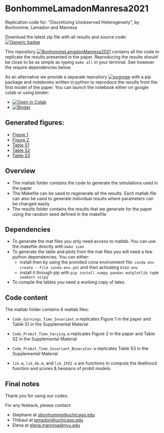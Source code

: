 # BonhommeLamadonManresa2021
Replication code for: "Discretizing Unobserved Heterogeneity", by Bonhomme, Lamadon and Manresa

Download the latest zip file with all results and source code: [![Generic badge](https://img.shields.io/badge/Download-zip-green.svg)](https://github.com/tlamadon/BonhommeLamadonManresa2021/raw/main/BonhommeLamadonManresa2021.zip)

This repository [![BonhommeLamadonManresa2021](https://badgen.net/badge//gh/BonhommeLamadonManresa2021?icon=github)](https://github.com/tlamadon/BonhommeLamadonManresa2021)  contains all the code to replicate the results presented in the paper. Reproducing the results should be close to be as simple as typing `make all` in your terminal. See however the require dependencies below.

As an alternative we provide a separate repository [![pygrpge](https://badgen.net/badge//gh/pygrpfe?icon=github)](https://github.com/tlamadon/pygrpfe) with a pip package and notebooks written in python to reproduce the results from the first model of the paper. You can launch the notebook either on google colab or using binder:


 - [![Open In Colab](https://colab.research.google.com/assets/colab-badge.svg)](https://colab.research.google.com/drive/1LJAdsWNX279G4T1aYI9fP5Qz2xiRJiff?usp=sharing)
 - [![Binder](https://binder.pangeo.io/badge_logo.svg)](https://mybinder.org/v2/gh/tlamadon/pygrpfe/HEAD?filepath=docs-src%2Fnotebooks%2Fnb-gfe-example1.ipynb)

## Generated figures:

 - [Figure 1](https://github.com/tlamadon/BonhommeLamadonManresa2021/blob/main/results/fig-tiselection-bias.pdf)
 - [Figure 2](https://github.com/tlamadon/BonhommeLamadonManresa2021/blob/main/results/fig-tvprobit-bias.pdf)
 - [Table S1](https://github.com/tlamadon/BonhommeLamadonManresa2021/blob/main/results/tab-tiselection-param-n1000-alone.pdf)
 - [Table S2](https://github.com/tlamadon/BonhommeLamadonManresa2021/blob/main/results/tab-tvprobit-param-n1000-alone.pdf)
 - [Table S3](https://github.com/tlamadon/BonhommeLamadonManresa2021/blob/main/results/tab-tiprobit-alone.pdf)

## Overview

 - The matlab folder contains the code to generate the simulations used in the
   paper
 - The Makefile can be used to regenerate all the results. Each matlab file can
   also be used to generate individual results where parameters can be changed
easily
 - The results folder contains the results that we generate for the paper using
   the random seed defined in the makefile

## Dependencies

 - To generate the mat files you only need access to matlab. You can use the
   makefile directly with `make sims`
 - To generate the table and plots from the mat files you will need a few
   python dependencies. You can either:
     - install then by using the provided cona environment file: `conda env create --file conda-env.yml` and then activating `blm2-env`
     - install it through pip with `pip install numpy pandas matplotlib tqdm seaborn scipy`
 - To compile the tables you need a working copy of latex. 

## Code content

The matlab folder contains 6 matlab files:

 - `Code_Earnings_Time_Invariant.m` replicates Figure 1 in the paper and Table S1 in
the Supplemental Material

 - `Code_Probit_Time_Varying.m` replicates Figure 2 in the paper and Table S2 in the
Supplemental Material

 - `Code_Probit_Time_Invariant_BinaryCov.m` replicates Table S3 in the Supplemental
Material

 -  `lik.m`, `lik_bb.m`, and `lik_IFE2.m` are functions to compute the likelihood
function and scores & hessians of probit models.

## Final notes

Thank you for using our codes.

For any feeback, please contact: 

 - Stephane at sbonhomme@uchicago.edu
 - Thibaut at lamadon@uchicago.edu
 - Elena at elena.manresa@nyu.edu
